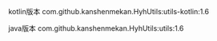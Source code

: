kotlin版本
com.github.kanshenmekan.HyhUtils:utils-kotlin:1.6


java版本
com.github.kanshenmekan.HyhUtils:utils:1.6
